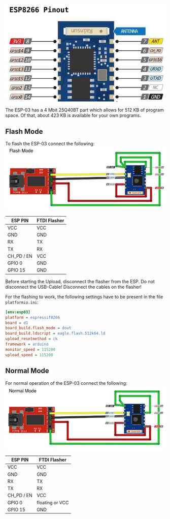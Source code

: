 ![](FZZQQ3HLDX41CRE.jpg)

The ESP-03 has a 4 Mbit 25Q40BT part which allows for 512 KB of program space. Of that, about 423 KB is available for your own programs.

## Flash Mode 
To flash the ESP-03 connect the following:
![](fritzing-esp03-flash-mode.png)

| ESP PIN    | FTDI Flasher |
| ---------- | ------------ |
| VCC        | VCC          |
| GND        | GND          |
| RX         | TX           |
| TX         | RX           |
| CH_PD / EN | VCC          |
| GPIO 0     | GND          |
| GPIO 15    | GND          |

Before starting the Upload, disconnect the flasher from the ESP. Do not disconnect the USB-Cable! Disconnect the cables on the flasher!

For the flashing to work, the following settings have to be present in the file `platformio.ini`:

```ini
[env:esp03]
platform = espressif8266
board = d1
board_build.flash_mode = dout
board_build.ldscript = eagle.flash.512k64.ld
upload_resetmethod = ck
framework = arduino
monitor_speed = 115200
upload_speed = 115200
```

## Normal Mode

For normal operation of the ESP-03 connect the following:
![](fritzing-esp03-normal-mode.png)

| ESP PIN    | FTDI Flasher    |
| ---------- | --------------- |
| VCC        | VCC             |
| GND        | GND             |
| RX         | TX              |
| TX         | RX              |
| CH_PD / EN | VCC             |
| GPIO 0     | floating or VCC |
| GPIO 15    | GND             |